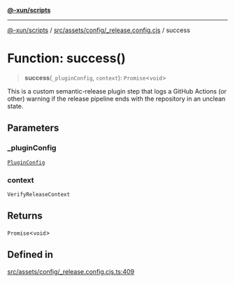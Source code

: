 [**@-xun/scripts**](../../../../../README.md)

***

[@-xun/scripts](../../../../../README.md) / [src/assets/config/\_release.config.cjs](../README.md) / success

# Function: success()

> **success**(`_pluginConfig`, `context`): `Promise`\<`void`\>

This is a custom semantic-release plugin step that logs a GitHub Actions (or
other) warning if the release pipeline ends with the repository in an unclean
state.

## Parameters

### \_pluginConfig

[`PluginConfig`](../type-aliases/PluginConfig.md)

### context

`VerifyReleaseContext`

## Returns

`Promise`\<`void`\>

## Defined in

[src/assets/config/\_release.config.cjs.ts:409](https://github.com/Xunnamius/xscripts/blob/12020afea79f1ec674174f8cb4103ac0b46875c5/src/assets/config/_release.config.cjs.ts#L409)
